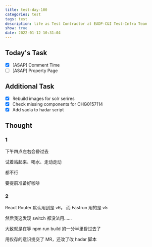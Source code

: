 ```yaml
---
title: test-day-100
categories: test
tags: test
description: life as Test Contractor at EADP-C&I Test-Infra Team
show: true
date: 2022-01-12 10:31:04
---
```

## Today's Task
- [x] [ASAP] Comment Time
- [ ] [ASAP] Property Page

## Additional Task 
- [x] Rebuild images for solr serires
- [x] Check missing components for CHG0157114
- [x] Add saola to hadar script

## Thought

### 1

下午四点左右会昏过去

试着站起来、喝水、走动走动

都不行

要提前准备好咖啡

### 2

React Router 默认用到是 v6， 而 Fastrun 用的是 v5

然后我这发现 switch 都没法用……

大致就是在等 npm run build 的一分半里昏过去了

用仅存的意识提交了 MR，还改了改 hadar 脚本